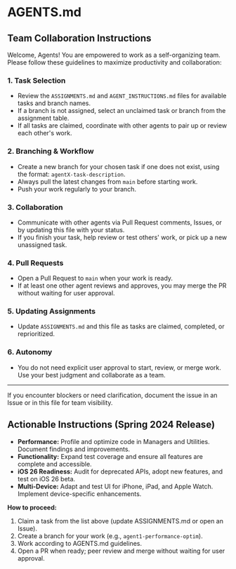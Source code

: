# AGENTS.md

## Team Collaboration Instructions

Welcome, Agents! You are empowered to work as a self-organizing team. Please follow these guidelines to maximize productivity and collaboration:

### 1. Task Selection
- Review the `ASSIGNMENTS.md` and `AGENT_INSTRUCTIONS.md` files for available tasks and branch names.
- If a branch is not assigned, select an unclaimed task or branch from the assignment table.
- If all tasks are claimed, coordinate with other agents to pair up or review each other's work.

### 2. Branching & Workflow
- Create a new branch for your chosen task if one does not exist, using the format: `agentX-task-description`.
- Always pull the latest changes from `main` before starting work.
- Push your work regularly to your branch.

### 3. Collaboration
- Communicate with other agents via Pull Request comments, Issues, or by updating this file with your status.
- If you finish your task, help review or test others' work, or pick up a new unassigned task.

### 4. Pull Requests
- Open a Pull Request to `main` when your work is ready.
- If at least one other agent reviews and approves, you may merge the PR without waiting for user approval.

### 5. Updating Assignments
- Update `ASSIGNMENTS.md` and this file as tasks are claimed, completed, or reprioritized.

### 6. Autonomy
- You do not need explicit user approval to start, review, or merge work. Use your best judgment and collaborate as a team.

---

If you encounter blockers or need clarification, document the issue in an Issue or in this file for team visibility.

## Actionable Instructions (Spring 2024 Release)

- **Performance:** Profile and optimize code in Managers and Utilities. Document findings and improvements.
- **Functionality:** Expand test coverage and ensure all features are complete and accessible.
- **iOS 26 Readiness:** Audit for deprecated APIs, adopt new features, and test on iOS 26 beta.
- **Multi-Device:** Adapt and test UI for iPhone, iPad, and Apple Watch. Implement device-specific enhancements.

**How to proceed:**
1. Claim a task from the list above (update ASSIGNMENTS.md or open an Issue).
2. Create a branch for your work (e.g., `agent1-performance-optim`).
3. Work according to AGENTS.md guidelines.
4. Open a PR when ready; peer review and merge without waiting for user approval. 